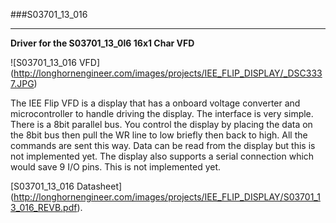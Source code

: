 ###S03701_13_016
***
**Driver for the S03701_13_0l6 16x1 Char VFD**  

![S03701_13_016 VFD] (http://longhornengineer.com/images/projects/IEE_FLIP_DISPLAY/_DSC3337.JPG)

The IEE Flip VFD is a display that has a onboard voltage converter and microcontroller to handle driving the display. 
The interface is very simple. 
There is a 8bit parallel bus. 
You control the display by placing the data on the 8bit bus then pull the WR line to low briefly then back to high. 
All the commands are sent this way. 
Data can be read from the display but this is not implemented yet.
The display also supports a serial connection which would save 9 I/O pins. This is not implemented yet. 

[S03701_13_016 Datasheet] (http://longhornengineer.com/images/projects/IEE_FLIP_DISPLAY/S03701_13_016_REVB.pdf).